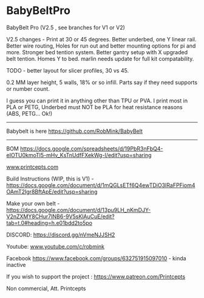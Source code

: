 # BabyBeltPro
BabyBelt Pro (V2.5 , see branches for V1 or V2)

V2.5 changes - Print at 30 or 45 degrees.  Better underbed, one Y linear rail.  Better wire routing, Holes for run out and better mounting options for pi and more.  Stronger bed tention system.  Better gantry setup with X upgraded belt tention.  Homes Y to bed.  marlin needs update for full kit compatability.

TODO - better layout for slicer profiles, 30 vs 45.  

0.2 MM layer height, 5 walls, 18% or so infill.  Parts say if they need supports or number count.

I guess you can print it in anything other than TPU or PVA.  I print most in PLA or PETG, Underbed must NOT be PLA for heat resistance reasons (ABS, PETG... Ok!)

*****
Babybelt is here https://github.com/RobMink/BabyBelt
*****

BOM  https://docs.google.com/spreadsheets/d/19PbR3nFbQ4-eIOTU0kmoTl5-mHv_KsTnUdfFXekWg-I/edit?usp=sharing

www.printcepts.com

Build Instructions (WIP, this is V1) - https://docs.google.com/document/d/1mQGLsETf6Q4ewTDiO3IRaFPFiom4OAmT2Igr8BftApE/edit?usp=sharing

Make your own belt - https://docs.google.com/document/d/13pu9LH_nKmDJY-V2nZXMY8CHur7INB6-9V5sKlAuCuE/edit?tab=t.0#heading=h.e01bdd2to5po 

DISCORD: https://discord.gg/nVmeNJJSH2

Youtube: www.youtube.com/c/robmink

Facebook https://www.facebook.com/groups/632751915097010 - kinda inactive

If you wish to support the project : https://www.patreon.com/Printcepts

Non commercial, Att.
Printcepts



